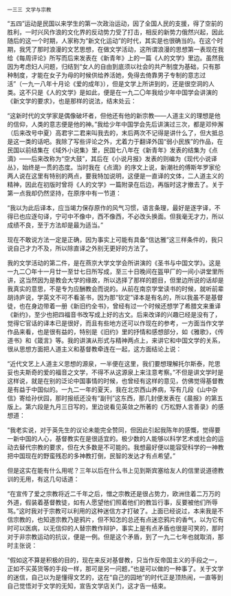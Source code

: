     一三三 文学与宗教 

   “五四”运动是民国以来学生的第一次政治运动，因了全国人民的支援，得了空前的胜利，一时兴风作浪的文化界的反动势力受了打击，相反的新势力俄然兴起，因此随后的这一个时期，人家称为“新文化运动”的时代，其实是也很确当的。在这个时期，我凭了那时浪漫的文艺思想，在做文学活动，这所谓浪漫的思想第一表现在我给《每周评论》所写而后来发表在《新青年》上的一篇《人的文学》里边。虽然我因为考虑妇人问题，归结到“女人的自由到底须以社会的共产制度为基础，只有那种制度，才能在女子为母的时候供给养活她，免得去倚靠男子专制的意志过活”（一九一八年十月论《爱的成年》），但是文学上所讲到的，还是很空洞的人类。这不只是《人的文学》是如此，便是在一九二〇年我给少年中国学会讲演的《新文学的要求》，也是那样的说法，结末处云：

   “这新时代的文学家是偶像破坏者，但他还有他的新宗教——人道主义的理想是他的信仰，人类的意志便是他的神。”我给少年中国学会先后讲演过三次，都是邓仲澥（后来改号中夏）高君宇二君来叫我去的，末后两次不记得是讲什么了，但大抵总是这一类的话吧。我除了写些评论之外，尤着力于翻译外国“弱小民族”的作品，在民国以前结集在《域外小说集》里，民国七八年在《新青年》发表的结集为《点滴》——后来改称为“空大鼓”，其后在《小说月报》发表的则编为《现代小说译丛》，始终是一贯的态度。当时我在《点滴》的序文上说，新潮社的傅斯年罗家伦两人说在这里有特别的两点，要我特加说明，这便是一直译的文体，二人道主义的精神，因此在初版时曾将《人的文学》一篇附录在后边，再版时这才撤去了。关于第一点我却仍然坚持，在原序中有一节道：

   “我以为此后译本，应当竭力保存原作的风气习惯，语言条理，最好是逐字译，不得已也应逐句译，宁可中不像中，西不像西，不必改头换面。但我毫无才力，所以成绩不良，至于方法却是最为适当。”

   现在不敢说方法一定是正确，因为事实上可能有具备“信达雅”这三样条件的，我只说自己才力不及，所以除直译之外别无更好的方法了。

   我的文学活动的第二件，是在燕京大学文学会所讲演的《圣书与中国文学》。这是一九二〇年十一月廿一至廿七日所写成，至三十日晚间在盔甲厂的一间小讲堂里所讲，这当然因为是教会大学的缘故，所以选择了那样的题目，但里边所说的话却是我真实的意思，不是专为应酬教会而说的。从前在南京学堂读书的时候，就听前辈胡诗庐说，学英文不可不看圣书，因为那“钦定”译本是有名的，所以我虽不是基督徒，也在身边带着一册《新旧约全书》，曾经有过一个时候还想学了希腊文来重译《新约》，至少也把四福音书改写成上好的古文。后来改译的兴趣已经是没有了，觉得它官话的译本已是很好，而且有些地方还可以作现在的参考，一方面当作文学作品来看，也是很有益的，特别是《旧约》里的抒情和感想部分，如《雅歌》，《传道书》和《箴言》等。我的讲演从形式与精神两点上，来讲它和中国文学的关系，很从思想方面把人道主义和基督教牵连在一起，这方面结论上说：

   “近代文艺上人道主义思想的源泉，一半便在这里，我们要想理解托尔斯泰，陀思妥也夫斯奇的爱的福音之文学，不得不从这源泉上来注意考察。”不但是讲文学时是这样说，就是在别的泛论中国事情的时候，也曾经有这样的意见，仿佛觉得基督教是有益于中国似的。一九二一年的夏天，我在北京西山养病，写有几段《山中杂信》寄给孙伏园，那时报纸还没有“副刊”这东西，那几封便发表在《晨报》的第五版上。第六段是九月三日写的，里边说看见英敛之所著的《万松野人言善录》的感想道：

   “我老实说，对于英先生的议论未能完全赞同，但因此引起我陈年的感慨，觉得要一新中国的人心，基督教实在是很适宜的。极少数的人能够以科学艺术或社会的运动去替代宗教的要求，但在大多数是不可能的。我想最好便以能容受科学的一神教把中国现在的野蛮残忍的多神教打倒，民智的发达才有点希望。”

   但是这实在能有什么用呢？三年以后在什么书上见到斯宾塞给友人的信里说道德教训的无用，有这几句话道：

   “在宣传了爱之宗教将近二千年之后，憎之宗教还是很占势力，欧洲住着二万万的外道，假装着基督教徒，如有人愿望他们照着他们的教旨行事，反要被他们所辱骂。”这时我对于宗教可以利用的这种迷信方才打破了。上面已经说过，本来我是不信宗教的，也知道宗教乃是鸦片，但不知怎的总还有点迷恋鸦片的香气，以为它有时可以医病，以无信仰的人替宗教作辩护，事实上是有点矛盾也很是可笑的，那时对于非宗教运动的抗议，便是一例。但是这个矛盾，到了一九二七年也就取消，那时主张说：

   “假如这不算是积极的目的，现在来反对基督教，只当作反帝国主义的手段之一，正如不买英货等的手段一样，那可是另一问题，”也是可以做的一种事了。关于文学的迷信，自己以为是懂得文艺的，这在“自己的园地”的时代正是顶热闹，一直等到自己觉悟对于文学的无知，宣告文学店关门，这才告一结束。

